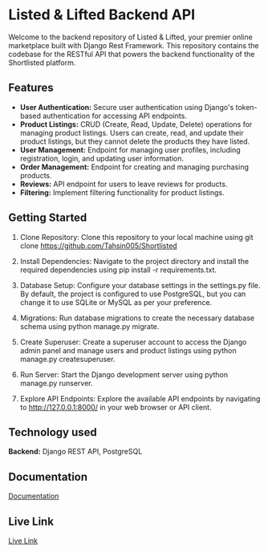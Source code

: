 
# Listed & Lifted Backend API


Welcome to the backend repository of Listed & Lifted, your premier online marketplace built with Django Rest Framework. This repository contains the codebase for the RESTful API that powers the backend functionality of the Shortlisted platform.
## Features

- **User Authentication:** Secure user authentication using Django's token-based authentication for accessing API endpoints.
- **Product Listings:** CRUD (Create, Read, Update, Delete) operations for managing product listings. Users can create, read, and update their product listings, but they cannot delete the products they have listed.
- **User Management:** Endpoint for managing user profiles, including registration, login, and updating user information.
- **Order Management:** Endpoint for creating and managing purchasing products.
- **Reviews:** API endpoint for users to leave reviews for products.
- **Filtering:** Implement filtering functionality for product listings.

## Getting Started

1. Clone Repository: Clone this repository to your local machine using git clone https://github.com/Tahsin005/Shortlisted

2. Install Dependencies: Navigate to the project directory and install the required dependencies using pip install -r requirements.txt.

3. Database Setup: Configure your database settings in the settings.py file. By default, the project is configured to use PostgreSQL, but you can change it to use SQLite or MySQL as per your preference.

4. Migrations: Run database migrations to create the necessary database schema using python manage.py migrate.

5. Create Superuser: Create a superuser account to access the Django admin panel and manage users and product listings using python manage.py createsuperuser.

6. Run Server: Start the Django development server using python manage.py runserver.

7. Explore API Endpoints: Explore the available API endpoints by navigating to http://127.0.0.1:8000/ in your web browser or API client.
## Technology used



**Backend:** Django REST API, PostgreSQL


## Documentation

[Documentation](https://docs.google.com/document/d/1T4xksYexwfVn3DL_4BhjQ74RO2jSyqf8FNJl_0ZwBBM/edit?usp=sharing)


## Live Link

[Live Link](https://lifted-and-listed.netlify.app/)


